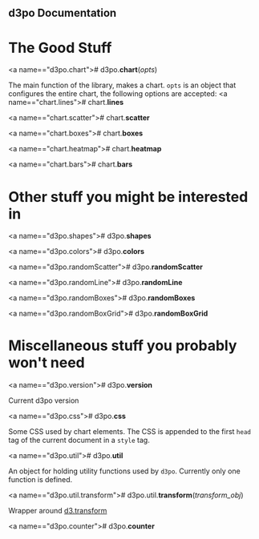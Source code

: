 ## d3po Documentation

# The Good Stuff

<a name=="d3po.chart">#</a> d3po.<b>chart</b>(<i>opts</i>)

The main function of the library, makes a chart. `opts` is an object that
configures the entire chart, the following options are accepted:
<a name=="chart.lines">#</a> chart.<b>lines</b>

<a name=="chart.scatter">#</a> chart.<b>scatter</b>

<a name=="chart.boxes">#</a> chart.<b>boxes</b>

<a name=="chart.heatmap">#</a> chart.<b>heatmap</b>

<a name=="chart.bars">#</a> chart.<b>bars</b>

# Other stuff you might be interested in

<a name=="d3po.shapes">#</a> d3po.<b>shapes</b>

<a name=="d3po.colors">#</a> d3po.<b>colors</b>

<a name=="d3po.randomScatter">#</a> d3po.<b>randomScatter</b>

<a name=="d3po.randomLine">#</a> d3po.<b>randomLine</b>

<a name=="d3po.randomBoxes">#</a> d3po.<b>randomBoxes</b>

<a name=="d3po.randomBoxGrid">#</a> d3po.<b>randomBoxGrid</b>

# Miscellaneous stuff you probably won't need

<a name=="d3po.version">#</a> d3po.<b>version</b>

Current d3po version

<a name=="d3po.css">#</a> d3po.<b>css</b>

Some CSS used by chart elements. The CSS is appended to the first `head` tag of
the current document in a `style` tag.

<a name=="d3po.util">#</a> d3po.<b>util</b>

An object for holding utility functions used by `d3po`. Currently only one
function is defined.

<a name=="d3po.util.transform">#</a> d3po.util.<b>transform</b>(<i>transform_obj</i>)

Wrapper around [d3.transform](https://github.com/mbostock/d3/wiki/Math#wiki-d3_transform)

<a name=="d3po.counter">#</a> d3po.<b>counter</b>

